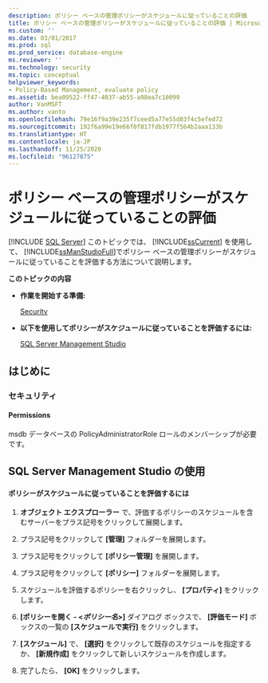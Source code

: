 ```yaml
---
description: ポリシー ベースの管理ポリシーがスケジュールに従っていることの評価
title: ポリシー ベースの管理ポリシーがスケジュールに従っていることの評価 | Microsoft Docs
ms.custom: ''
ms.date: 03/01/2017
ms.prod: sql
ms.prod_service: database-engine
ms.reviewer: ''
ms.technology: security
ms.topic: conceptual
helpviewer_keywords:
- Policy-Based Management, evaluate policy
ms.assetid: bea09522-ff47-4037-ab55-a98ea7c10099
author: VanMSFT
ms.author: vanto
ms.openlocfilehash: 79e16f9a39e235f7ceed5a77e55d03f4c5efed72
ms.sourcegitcommit: 192f6a99e19e66f0f817fdb1977f564b2aaa133b
ms.translationtype: HT
ms.contentlocale: ja-JP
ms.lasthandoff: 11/25/2020
ms.locfileid: "96127875"
---
```

# <a name="evaluate-a-policy-based-management-policy-on-a-schedule"></a>ポリシー ベースの管理ポリシーがスケジュールに従っていることの評価
 [!INCLUDE [SQL Server](../../includes/applies-to-version/sqlserver.md)]
  このトピックでは、 [!INCLUDE[ssCurrent](../../includes/sscurrent-md.md)] を使用して、 [!INCLUDE[ssManStudioFull](../../includes/ssmanstudiofull-md.md)]でポリシー ベースの管理ポリシーがスケジュールに従っていることを評価する方法について説明します。  
  
 **このトピックの内容**  
  
-   **作業を開始する準備:**  
  
     [Security](#Security)  
  
-   **以下を使用してポリシーがスケジュールに従っていることを評価するには:**  
  
     [SQL Server Management Studio](#SSMSProcedure)  
  
##  <a name="before-you-begin"></a><a name="BeforeYouBegin"></a> はじめに  
  
###  <a name="security"></a><a name="Security"></a> セキュリティ  
  
####  <a name="permissions"></a><a name="Permissions"></a> Permissions  
 msdb データベースの PolicyAdministratorRole ロールのメンバーシップが必要です。  
  
##  <a name="using-sql-server-management-studio"></a><a name="SSMSProcedure"></a> SQL Server Management Studio の使用  
  
#### <a name="to-evaluate-a-policy-on-a-schedule"></a>ポリシーがスケジュールに従っていることを評価するには  
  
1.  **オブジェクト エクスプローラー** で、評価するポリシーのスケジュールを含むサーバーをプラス記号をクリックして展開します。  
  
2.  プラス記号をクリックして **[管理]** フォルダーを展開します。  
  
3.  プラス記号をクリックして **[ポリシー管理]** を展開します。  
  
4.  プラス記号をクリックして **[ポリシー]** フォルダーを展開します。  
  
5.  スケジュールを評価するポリシーを右クリックし、 **[プロパティ]** をクリックします。  
  
6.  **[ポリシーを開く - <_ポリシー名_>]** ダイアログ ボックスで、 **[評価モード]** ボックスの一覧の **[スケジュールで実行]** をクリックします。  
  
7.  **[スケジュール]** で、 **[選択]** をクリックして既存のスケジュールを指定するか、 **[新規作成]** をクリックして新しいスケジュールを作成します。  
  
8.  完了したら、 **[OK]** をクリックします。  
  
  

